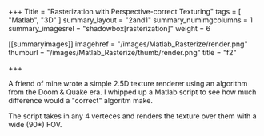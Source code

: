 +++
Title = "Rasterization with Perspective-correct Texturing"
tags = [ "Matlab", "3D" ]
summary_layout = "2and1"
summary_numimgcolumns = 1
summary_imagesrel = "shadowbox[rasterization]"
weight = 6

[[summaryimages]]
imagehref = "/images/Matlab_Rasterize/render.png"
thumburl = "/images/Matlab_Rasterize/thumb/render.png"
title = "f2"

+++
<p>A friend of mine wrote a simple 2.5D texture renderer using an algorithm from the Doom & Quake era. I whipped up a Matlab script to see how much difference would a "correct" algoritm make.</p>
<p>The script takes in any 4 verteces and renders the texture over them with a wide (90*) FOV.</p>
